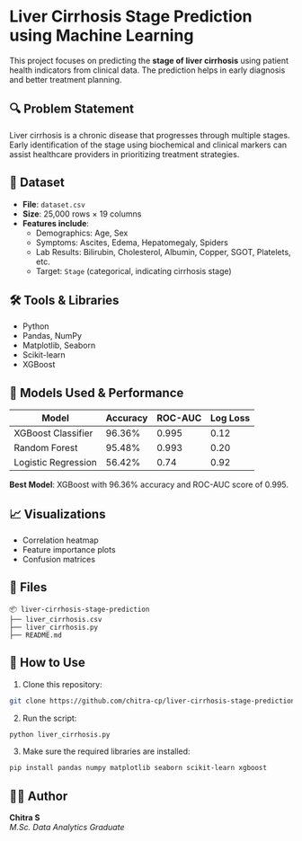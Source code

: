 
# Liver Cirrhosis Stage Prediction using Machine Learning

This project focuses on predicting the **stage of liver cirrhosis** using patient health indicators from clinical data. The prediction helps in early diagnosis and better treatment planning.

## 🔍 Problem Statement

Liver cirrhosis is a chronic disease that progresses through multiple stages. Early identification of the stage using biochemical and clinical markers can assist healthcare providers in prioritizing treatment strategies.

## 📁 Dataset

- **File**: `dataset.csv`
- **Size**: 25,000 rows × 19 columns
- **Features include**:
  - Demographics: Age, Sex
  - Symptoms: Ascites, Edema, Hepatomegaly, Spiders
  - Lab Results: Bilirubin, Cholesterol, Albumin, Copper, SGOT, Platelets, etc.
  - Target: `Stage` (categorical, indicating cirrhosis stage)

## 🛠️ Tools & Libraries

- Python
- Pandas, NumPy
- Matplotlib, Seaborn
- Scikit-learn
- XGBoost

## 🧠 Models Used & Performance

| Model              | Accuracy | ROC-AUC | Log Loss |
|-------------------|----------|---------|----------|
| XGBoost Classifier| 96.36%   | 0.995   | 0.12     |
| Random Forest      | 95.48%   | 0.993   | 0.20     |
| Logistic Regression| 56.42%   | 0.74    | 0.92     |

**Best Model**: XGBoost with 96.36% accuracy and ROC-AUC score of 0.995.

## 📈 Visualizations

- Correlation heatmap
- Feature importance plots
- Confusion matrices

## 📂 Files

```
📦 liver-cirrhosis-stage-prediction
├── liver_cirrhosis.csv
├── liver_cirrhosis.py
├── README.md
```

## 🚀 How to Use

1. Clone this repository:
```bash
git clone https://github.com/chitra-cp/liver-cirrhosis-stage-prediction.git
```
2. Run the script:
```bash
python liver_cirrhosis.py
```
3. Make sure the required libraries are installed:
```bash
pip install pandas numpy matplotlib seaborn scikit-learn xgboost
```

## 👩‍💻 Author

**Chitra S**  
_M.Sc. Data Analytics Graduate_
